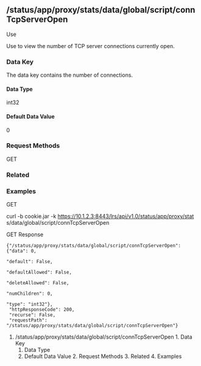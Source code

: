 ## /status/app/proxy/stats/data/global/script/connTcpServerOpen

Use

Use to view the number of TCP server connections currently open.

### Data Key

The data key contains the number of connections.

#### Data Type

int32

#### Default Data Value

0

### Request Methods

GET

### Related

### Examples

GET

curl -b cookie.jar -k https://10.1.2.3:8443/lrs/api/v1.0/status/app/proxy/stat
s/data/global/script/connTcpServerOpen

GET Response

    
    {"/status/app/proxy/stats/data/global/script/connTcpServerOpen": {"data": 0,
                                                                       "default": False,
                                                                       "defaultAllowed": False,
                                                                       "deleteAllowed": False,
                                                                       "numChildren": 0,
                                                                       "type": "int32"},
     "httpResponseCode": 200,
     "recurse": False,
     "requestPath": "/status/app/proxy/stats/data/global/script/connTcpServerOpen"}
    

  1. /status/app/proxy/stats/data/global/script/connTcpServerOpen
    1. Data Key
      1. Data Type
      2. Default Data Value
    2. Request Methods
    3. Related
    4. Examples

